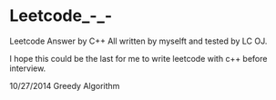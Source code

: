 Leetcode_-_-
============
Leetcode Answer by C++
All written by myselft and tested by LC OJ.

I hope this could be the last for me to write leetcode with c++ before interview.

10/27/2014 
Greedy Algorithm 

